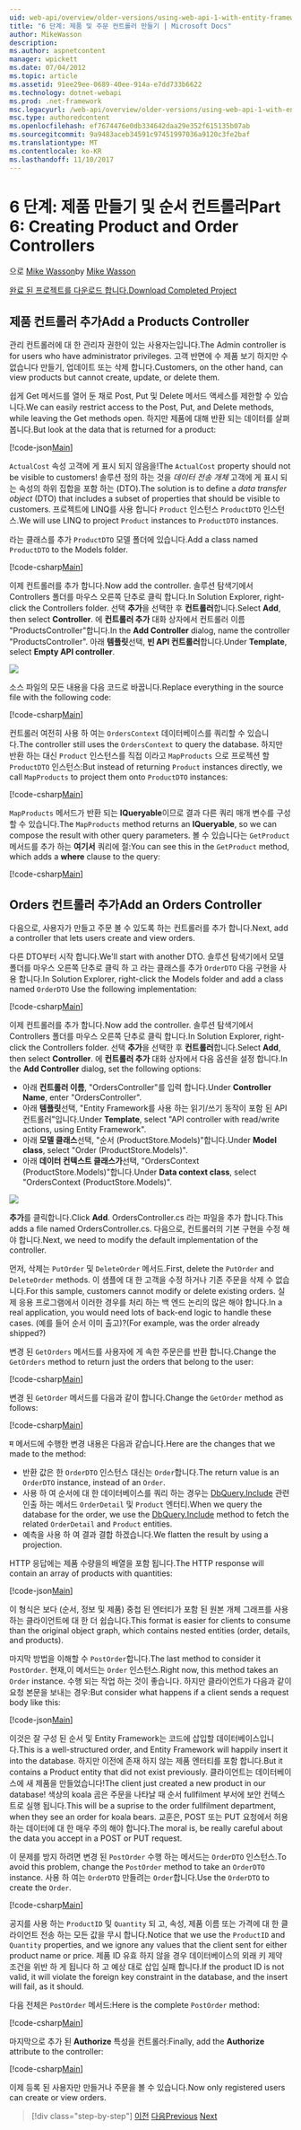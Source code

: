 ```yaml
---
uid: web-api/overview/older-versions/using-web-api-1-with-entity-framework-5/using-web-api-with-entity-framework-part-6
title: "6 단계: 제품 및 주문 컨트롤러 만들기 | Microsoft Docs"
author: MikeWasson
description: 
ms.author: aspnetcontent
manager: wpickett
ms.date: 07/04/2012
ms.topic: article
ms.assetid: 91ee29ee-0689-40ee-914a-e7dd733b6622
ms.technology: dotnet-webapi
ms.prod: .net-framework
msc.legacyurl: /web-api/overview/older-versions/using-web-api-1-with-entity-framework-5/using-web-api-with-entity-framework-part-6
msc.type: authoredcontent
ms.openlocfilehash: ef7674476e0db334642daa29e352f615135b07ab
ms.sourcegitcommit: 9a9483aceb34591c97451997036a9120c3fe2baf
ms.translationtype: MT
ms.contentlocale: ko-KR
ms.lasthandoff: 11/10/2017
---
```

<a name="part-6-creating-product-and-order-controllers"></a><span data-ttu-id="133d3-102">6 단계: 제품 만들기 및 순서 컨트롤러</span><span class="sxs-lookup"><span data-stu-id="133d3-102">Part 6: Creating Product and Order Controllers</span></span>
====================
<span data-ttu-id="133d3-103">으로 [Mike Wasson](https://github.com/MikeWasson)</span><span class="sxs-lookup"><span data-stu-id="133d3-103">by [Mike Wasson](https://github.com/MikeWasson)</span></span>

[<span data-ttu-id="133d3-104">완료 된 프로젝트를 다운로드 합니다.</span><span class="sxs-lookup"><span data-stu-id="133d3-104">Download Completed Project</span></span>](http://code.msdn.microsoft.com/ASP-NET-Web-API-with-afa30545)

## <a name="add-a-products-controller"></a><span data-ttu-id="133d3-105">제품 컨트롤러 추가</span><span class="sxs-lookup"><span data-stu-id="133d3-105">Add a Products Controller</span></span>

<span data-ttu-id="133d3-106">관리 컨트롤러에 대 한 관리자 권한이 있는 사용자는입니다.</span><span class="sxs-lookup"><span data-stu-id="133d3-106">The Admin controller is for users who have administrator privileges.</span></span> <span data-ttu-id="133d3-107">고객 반면에 수 제품 보기 하지만 수 없습니다 만들기, 업데이트 또는 삭제 합니다.</span><span class="sxs-lookup"><span data-stu-id="133d3-107">Customers, on the other hand, can view products but cannot create, update, or delete them.</span></span>

<span data-ttu-id="133d3-108">쉽게 Get 메서드를 열어 둔 채로 Post, Put 및 Delete 메서드 액세스를 제한할 수 있습니다.</span><span class="sxs-lookup"><span data-stu-id="133d3-108">We can easily restrict access to the Post, Put, and Delete methods, while leaving the Get methods open.</span></span> <span data-ttu-id="133d3-109">하지만 제품에 대해 반환 되는 데이터를 살펴봅니다.</span><span class="sxs-lookup"><span data-stu-id="133d3-109">But look at the data that is returned for a product:</span></span>

[!code-json[Main](using-web-api-with-entity-framework-part-6/samples/sample1.json?highlight=1)]

<span data-ttu-id="133d3-110">`ActualCost` 속성 고객에 게 표시 되지 않음을!</span><span class="sxs-lookup"><span data-stu-id="133d3-110">The `ActualCost` property should not be visible to customers!</span></span> <span data-ttu-id="133d3-111">솔루션 정의 하는 것을 *데이터 전송 개체* 고객에 게 표시 되는 속성의 하위 집합을 포함 하는 (DTO).</span><span class="sxs-lookup"><span data-stu-id="133d3-111">The solution is to define a *data transfer object* (DTO) that includes a subset of properties that should be visible to customers.</span></span> <span data-ttu-id="133d3-112">프로젝트에 LINQ를 사용 합니다 `Product` 인스턴스 `ProductDTO` 인스턴스.</span><span class="sxs-lookup"><span data-stu-id="133d3-112">We will use LINQ to project `Product` instances to `ProductDTO` instances.</span></span>

<span data-ttu-id="133d3-113">라는 클래스를 추가 `ProductDTO` 모델 폴더에 있습니다.</span><span class="sxs-lookup"><span data-stu-id="133d3-113">Add a class named `ProductDTO` to the Models folder.</span></span>

[!code-csharp[Main](using-web-api-with-entity-framework-part-6/samples/sample2.cs)]

<span data-ttu-id="133d3-114">이제 컨트롤러를 추가 합니다.</span><span class="sxs-lookup"><span data-stu-id="133d3-114">Now add the controller.</span></span> <span data-ttu-id="133d3-115">솔루션 탐색기에서 Controllers 폴더를 마우스 오른쪽 단추로 클릭 합니다.</span><span class="sxs-lookup"><span data-stu-id="133d3-115">In Solution Explorer, right-click the Controllers folder.</span></span> <span data-ttu-id="133d3-116">선택 **추가**을 선택한 후 **컨트롤러**합니다.</span><span class="sxs-lookup"><span data-stu-id="133d3-116">Select **Add**, then select **Controller**.</span></span> <span data-ttu-id="133d3-117">에 **컨트롤러 추가** 대화 상자에서 컨트롤러 이름 &quot;ProductsController&quot;합니다.</span><span class="sxs-lookup"><span data-stu-id="133d3-117">In the **Add Controller** dialog, name the controller &quot;ProductsController&quot;.</span></span> <span data-ttu-id="133d3-118">아래 **템플릿**선택, **빈 API 컨트롤러**합니다.</span><span class="sxs-lookup"><span data-stu-id="133d3-118">Under **Template**, select **Empty API controller**.</span></span>

![](using-web-api-with-entity-framework-part-6/_static/image1.png)

<span data-ttu-id="133d3-119">소스 파일의 모든 내용을 다음 코드로 바꿉니다.</span><span class="sxs-lookup"><span data-stu-id="133d3-119">Replace everything in the source file with the following code:</span></span>

[!code-csharp[Main](using-web-api-with-entity-framework-part-6/samples/sample3.cs)]

<span data-ttu-id="133d3-120">컨트롤러 여전히 사용 하 여는 `OrdersContext` 데이터베이스를 쿼리할 수 있습니다.</span><span class="sxs-lookup"><span data-stu-id="133d3-120">The controller still uses the `OrdersContext` to query the database.</span></span> <span data-ttu-id="133d3-121">하지만 반환 하는 대신 `Product` 인스턴스를 직접 이라고 `MapProducts` 으로 프로젝션 할 `ProductDTO` 인스턴스:</span><span class="sxs-lookup"><span data-stu-id="133d3-121">But instead of returning `Product` instances directly, we call `MapProducts` to project them onto `ProductDTO` instances:</span></span>

[!code-csharp[Main](using-web-api-with-entity-framework-part-6/samples/sample4.cs?highlight=1)]

<span data-ttu-id="133d3-122">`MapProducts` 메서드가 반환 되는 **IQueryable**이므로 결과 다른 쿼리 매개 변수를 구성할 수 있습니다.</span><span class="sxs-lookup"><span data-stu-id="133d3-122">The `MapProducts` method returns an **IQueryable**, so we can compose the result with other query parameters.</span></span> <span data-ttu-id="133d3-123">볼 수 있습니다는 `GetProduct` 메서드를 추가 하는 **여기서** 쿼리에 절:</span><span class="sxs-lookup"><span data-stu-id="133d3-123">You can see this in the `GetProduct` method, which adds a **where** clause to the query:</span></span>

[!code-csharp[Main](using-web-api-with-entity-framework-part-6/samples/sample5.cs?highlight=2)]

## <a name="add-an-orders-controller"></a><span data-ttu-id="133d3-124">Orders 컨트롤러 추가</span><span class="sxs-lookup"><span data-stu-id="133d3-124">Add an Orders Controller</span></span>

<span data-ttu-id="133d3-125">다음으로, 사용자가 만들고 주문 볼 수 있도록 하는 컨트롤러를 추가 합니다.</span><span class="sxs-lookup"><span data-stu-id="133d3-125">Next, add a controller that lets users create and view orders.</span></span>

<span data-ttu-id="133d3-126">다른 DTO부터 시작 합니다.</span><span class="sxs-lookup"><span data-stu-id="133d3-126">We'll start with another DTO.</span></span> <span data-ttu-id="133d3-127">솔루션 탐색기에서 모델 폴더를 마우스 오른쪽 단추로 클릭 하 고 라는 클래스를 추가 `OrderDTO` 다음 구현을 사용 합니다.</span><span class="sxs-lookup"><span data-stu-id="133d3-127">In Solution Explorer, right-click the Models folder and add a class named `OrderDTO` Use the following implementation:</span></span>

[!code-csharp[Main](using-web-api-with-entity-framework-part-6/samples/sample6.cs)]

<span data-ttu-id="133d3-128">이제 컨트롤러를 추가 합니다.</span><span class="sxs-lookup"><span data-stu-id="133d3-128">Now add the controller.</span></span> <span data-ttu-id="133d3-129">솔루션 탐색기에서 Controllers 폴더를 마우스 오른쪽 단추로 클릭 합니다.</span><span class="sxs-lookup"><span data-stu-id="133d3-129">In Solution Explorer, right-click the Controllers folder.</span></span> <span data-ttu-id="133d3-130">선택 **추가**을 선택한 후 **컨트롤러**합니다.</span><span class="sxs-lookup"><span data-stu-id="133d3-130">Select **Add**, then select **Controller**.</span></span> <span data-ttu-id="133d3-131">에 **컨트롤러 추가** 대화 상자에서 다음 옵션을 설정 합니다.</span><span class="sxs-lookup"><span data-stu-id="133d3-131">In the **Add Controller** dialog, set the following options:</span></span>

- <span data-ttu-id="133d3-132">아래 **컨트롤러 이름**, "OrdersController"를 입력 합니다.</span><span class="sxs-lookup"><span data-stu-id="133d3-132">Under **Controller Name**, enter "OrdersController".</span></span>
- <span data-ttu-id="133d3-133">아래 **템플릿**선택, "Entity Framework를 사용 하는 읽기/쓰기 동작이 포함 된 API 컨트롤러"입니다.</span><span class="sxs-lookup"><span data-stu-id="133d3-133">Under **Template**, select "API controller with read/write actions, using Entity Framework".</span></span>
- <span data-ttu-id="133d3-134">아래 **모델 클래스**선택, &quot;순서 (ProductStore.Models)&quot;합니다.</span><span class="sxs-lookup"><span data-stu-id="133d3-134">Under **Model class**, select &quot;Order (ProductStore.Models)&quot;.</span></span>
- <span data-ttu-id="133d3-135">아래 **데이터 컨텍스트 클래스가**선택, &quot;OrdersContext (ProductStore.Models)&quot;합니다.</span><span class="sxs-lookup"><span data-stu-id="133d3-135">Under **Data context class**, select &quot;OrdersContext (ProductStore.Models)&quot;.</span></span>

![](using-web-api-with-entity-framework-part-6/_static/image2.png)

<span data-ttu-id="133d3-136">**추가**를 클릭합니다.</span><span class="sxs-lookup"><span data-stu-id="133d3-136">Click **Add**.</span></span> <span data-ttu-id="133d3-137">OrdersController.cs 라는 파일을 추가 합니다.</span><span class="sxs-lookup"><span data-stu-id="133d3-137">This adds a file named OrdersController.cs.</span></span> <span data-ttu-id="133d3-138">다음으로, 컨트롤러의 기본 구현을 수정 해야 합니다.</span><span class="sxs-lookup"><span data-stu-id="133d3-138">Next, we need to modify the default implementation of the controller.</span></span>

<span data-ttu-id="133d3-139">먼저, 삭제는 `PutOrder` 및 `DeleteOrder` 메서드.</span><span class="sxs-lookup"><span data-stu-id="133d3-139">First, delete the `PutOrder` and `DeleteOrder` methods.</span></span> <span data-ttu-id="133d3-140">이 샘플에 대 한 고객을 수정 하거나 기존 주문을 삭제 수 없습니다.</span><span class="sxs-lookup"><span data-stu-id="133d3-140">For this sample, customers cannot modify or delete existing orders.</span></span> <span data-ttu-id="133d3-141">실제 응용 프로그램에서 이러한 경우를 처리 하는 백 엔드 논리의 많은 해야 합니다.</span><span class="sxs-lookup"><span data-stu-id="133d3-141">In a real application, you would need lots of back-end logic to handle these cases.</span></span> <span data-ttu-id="133d3-142">(예를 들어 순서 이미 출고)?</span><span class="sxs-lookup"><span data-stu-id="133d3-142">(For example, was the order already shipped?)</span></span>

<span data-ttu-id="133d3-143">변경 된 `GetOrders` 메서드를 사용자에 게 속한 주문은를 반환 합니다.</span><span class="sxs-lookup"><span data-stu-id="133d3-143">Change the `GetOrders` method to return just the orders that belong to the user:</span></span>

[!code-csharp[Main](using-web-api-with-entity-framework-part-6/samples/sample7.cs)]

<span data-ttu-id="133d3-144">변경 된 `GetOrder` 메서드를 다음과 같이 합니다.</span><span class="sxs-lookup"><span data-stu-id="133d3-144">Change the `GetOrder` method as follows:</span></span>

[!code-csharp[Main](using-web-api-with-entity-framework-part-6/samples/sample8.cs)]

<span data-ttu-id="133d3-145">म 메서드에 수행한 변경 내용은 다음과 같습니다.</span><span class="sxs-lookup"><span data-stu-id="133d3-145">Here are the changes that we made to the method:</span></span>

- <span data-ttu-id="133d3-146">반환 값은 한 `OrderDTO` 인스턴스 대신는 `Order`합니다.</span><span class="sxs-lookup"><span data-stu-id="133d3-146">The return value is an `OrderDTO` instance, instead of an `Order`.</span></span>
- <span data-ttu-id="133d3-147">사용 하 여 순서에 대 한 데이터베이스를 쿼리 하는 경우는 [DbQuery.Include](https://msdn.microsoft.com/en-us/library/gg696395) 관련 인출 하는 메서드 `OrderDetail` 및 `Product` 엔터티.</span><span class="sxs-lookup"><span data-stu-id="133d3-147">When we query the database for the order, we use the [DbQuery.Include](https://msdn.microsoft.com/en-us/library/gg696395) method to fetch the related `OrderDetail` and `Product` entities.</span></span>
- <span data-ttu-id="133d3-148">예측을 사용 하 여 결과 결합 하겠습니다.</span><span class="sxs-lookup"><span data-stu-id="133d3-148">We flatten the result by using a projection.</span></span>

<span data-ttu-id="133d3-149">HTTP 응답에는 제품 수량을의 배열을 포함 됩니다.</span><span class="sxs-lookup"><span data-stu-id="133d3-149">The HTTP response will contain an array of products with quantities:</span></span>

[!code-json[Main](using-web-api-with-entity-framework-part-6/samples/sample9.json)]

<span data-ttu-id="133d3-150">이 형식은 보다 (순서, 정보 및 제품) 중첩 된 엔터티가 포함 된 원본 개체 그래프를 사용 하는 클라이언트에 대 한 더 쉽습니다.</span><span class="sxs-lookup"><span data-stu-id="133d3-150">This format is easier for clients to consume than the original object graph, which contains nested entities (order, details, and products).</span></span>

<span data-ttu-id="133d3-151">마지막 방법을 이해할 수 `PostOrder`합니다.</span><span class="sxs-lookup"><span data-stu-id="133d3-151">The last method to consider it `PostOrder`.</span></span> <span data-ttu-id="133d3-152">현재,이 메서드는 `Order` 인스턴스.</span><span class="sxs-lookup"><span data-stu-id="133d3-152">Right now, this method takes an `Order` instance.</span></span> <span data-ttu-id="133d3-153">수행 되는 작업 하는 것이 좋습니다. 하지만 클라이언트가 다음과 같이 요청 본문을 보내는 경우:</span><span class="sxs-lookup"><span data-stu-id="133d3-153">But consider what happens if a client sends a request body like this:</span></span>

[!code-json[Main](using-web-api-with-entity-framework-part-6/samples/sample10.json)]

<span data-ttu-id="133d3-154">이것은 잘 구성 된 순서 및 Entity Framework는 코드에 삽입할 데이터베이스입니다.</span><span class="sxs-lookup"><span data-stu-id="133d3-154">This is a well-structured order, and Entity Framework will happily insert it into the database.</span></span> <span data-ttu-id="133d3-155">하지만 이전에 존재 하지 않는 제품 엔터티를 포함 합니다.</span><span class="sxs-lookup"><span data-stu-id="133d3-155">But it contains a Product entity that did not exist previously.</span></span> <span data-ttu-id="133d3-156">클라이언트는 데이터베이스에 새 제품을 만들었습니다!</span><span class="sxs-lookup"><span data-stu-id="133d3-156">The client just created a new product in our database!</span></span> <span data-ttu-id="133d3-157">색상의 koala 곰은 주문을 나타날 때 순서 fullfilment 부서에 보안 컨텍스트로 실행 됩니다.</span><span class="sxs-lookup"><span data-stu-id="133d3-157">This will be a suprise to the order fullfilment department, when they see an order for koala bears.</span></span> <span data-ttu-id="133d3-158">교훈은, POST 또는 PUT 요청에서 허용 하는 데이터에 대 한 매우 주의 해야 합니다.</span><span class="sxs-lookup"><span data-stu-id="133d3-158">The moral is, be really careful about the data you accept in a POST or PUT request.</span></span>

<span data-ttu-id="133d3-159">이 문제를 방지 하려면 변경 된 `PostOrder` 수행 하는 메서드는 `OrderDTO` 인스턴스.</span><span class="sxs-lookup"><span data-stu-id="133d3-159">To avoid this problem, change the `PostOrder` method to take an `OrderDTO` instance.</span></span> <span data-ttu-id="133d3-160">사용 하 여는 `OrderDTO` 만들려는 `Order`합니다.</span><span class="sxs-lookup"><span data-stu-id="133d3-160">Use the `OrderDTO` to create the `Order`.</span></span>

[!code-csharp[Main](using-web-api-with-entity-framework-part-6/samples/sample11.cs)]

<span data-ttu-id="133d3-161">공지를 사용 하는 `ProductID` 및 `Quantity` 되 고, 속성, 제품 이름 또는 가격에 대 한 클라이언트 전송 하는 모든 값을 무시 합니다.</span><span class="sxs-lookup"><span data-stu-id="133d3-161">Notice that we use the `ProductID` and `Quantity` properties, and we ignore any values that the client sent for either product name or price.</span></span> <span data-ttu-id="133d3-162">제품 ID 유효 하지 않을 경우 데이터베이스의 외래 키 제약 조건을 위반 하 게 됩니다 하 고 예상 대로 삽입 실패 합니다.</span><span class="sxs-lookup"><span data-stu-id="133d3-162">If the product ID is not valid, it will violate the foreign key constraint in the database, and the insert will fail, as it should.</span></span>

<span data-ttu-id="133d3-163">다음 전체은 `PostOrder` 메서드:</span><span class="sxs-lookup"><span data-stu-id="133d3-163">Here is the complete `PostOrder` method:</span></span>

[!code-csharp[Main](using-web-api-with-entity-framework-part-6/samples/sample12.cs)]

<span data-ttu-id="133d3-164">마지막으로 추가 된 **Authorize** 특성을 컨트롤러:</span><span class="sxs-lookup"><span data-stu-id="133d3-164">Finally, add the **Authorize** attribute to the controller:</span></span>

[!code-csharp[Main](using-web-api-with-entity-framework-part-6/samples/sample13.cs)]

<span data-ttu-id="133d3-165">이제 등록 된 사용자만 만들거나 주문을 볼 수 있습니다.</span><span class="sxs-lookup"><span data-stu-id="133d3-165">Now only registered users can create or view orders.</span></span>

>[!div class="step-by-step"]
<span data-ttu-id="133d3-166">[이전](using-web-api-with-entity-framework-part-5.md)
[다음](using-web-api-with-entity-framework-part-7.md)</span><span class="sxs-lookup"><span data-stu-id="133d3-166">[Previous](using-web-api-with-entity-framework-part-5.md)
[Next](using-web-api-with-entity-framework-part-7.md)</span></span>
